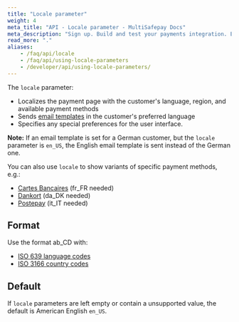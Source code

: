 ```yaml
---
title: "Locale parameter"
weight: 4
meta_title: "API - Locale parameter - MultiSafepay Docs"
meta_description: "Sign up. Build and test your payments integration. Explore our products and services. Use our API Reference, SDKs, and wrappers. Get support."
read_more: "."
aliases:
    - /faq/api/locale
    - /faq/api/using-locale-parameters
    - /developer/api/using-locale-parameters/
---
```

The `locale` parameter:

- Localizes the payment page with the customer's language, region, and available payment methods
- Sends [email templates](/payments/boost/email-template/) in the customer's preferred language
- Specifies any special preferences for the user interface.

**Note:** If an email template is set for a German customer, but the `locale` parameter is `en_US`, the English email template is sent instead of the German one.

You can also use `locale` to show variants of specific payment methods, e.g.:

* [Cartes Bancaires](/payments/methods/credit-and-debit-cards/cartes-bancaires) (fr_FR needed) 
* [Dankort](/payments/methods/credit-and-debit-cards/dankort) (da_DK needed)
* [Postepay](/payments/methods/credit-and-debit-cards/postepay) (it_IT needed)

## Format

Use the format ab_CD with:

- [ISO 639 language codes](https://www.iso.org/iso-639-language-codes.html) 
- [ISO 3166 country codes](https://www.iso.org/iso-3166-country-codes.html) 

## Default

If `locale` parameters are left empty or contain a unsupported value, the default is American English `en_US`.




 
